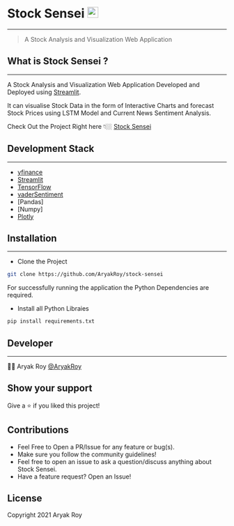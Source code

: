 # Stock Sensei <img src="https://media1.giphy.com/media/f67U9Xc53i4ViUs5T2/giphy.gif?cid=ecf05e47slag2fswzcfl97umavktcry565bu3pzjlfjqrqb4&rid=giphy.gif&ct=g" width="25px">

---

> A Stock Analysis and Visualization Web Application

## What is Stock Sensei ?

---

A Stock Analysis and Visualization Web Application Developed and Deployed using [Streamlit](https://streamlit.io/).

It can visualise Stock Data in the form of Interactive Charts and forecast Stock Prices using LSTM Model and Current News Sentiment Analysis.

Check Out the Project Right here 👇🏼
[Stock Sensei](https://share.streamlit.io/aryakroy/stock-sensei/main/main.py)

## Development Stack

---

- [yfinance](https://finance.yahoo.com/)
- [Streamlit](https://streamlit.io/)
- [TensorFlow](https://www.tensorflow.org/)
- [vaderSentiment](https://pypi.org/project/vaderSentiment/)
- [Pandas]
- [Numpy]
- [Plotly](https://plotly.com/)

## Installation

---

- Clone the Project

```bash
git clone https://github.com/AryakRoy/stock-sensei
```

For successfully running the application the Python Dependencies are required.

- Install all Python Libraies

```bash
pip install requirements.txt
```

## Developer

---

👨‍💻 Aryak Roy [@AryakRoy](https://github.com/AryakRoy)

## Show your support

Give a ⭐ if you liked this project!

## Contributions

- Feel Free to Open a PR/Issue for any feature or bug(s).
- Make sure you follow the community guidelines!
- Feel free to open an issue to ask a question/discuss anything about Stock Sensei.
- Have a feature request? Open an Issue!

## License

Copyright 2021 Aryak Roy
